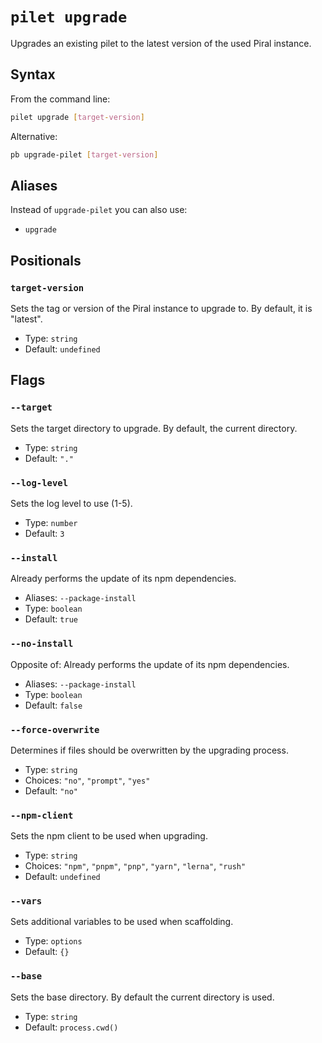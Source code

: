 # `pilet upgrade`

Upgrades an existing pilet to the latest version of the used Piral instance.

## Syntax

From the command line:

```sh
pilet upgrade [target-version]
```

Alternative:

```sh
pb upgrade-pilet [target-version]
```

## Aliases

Instead of `upgrade-pilet` you can also use:

- `upgrade`

## Positionals

### `target-version`

Sets the tag or version of the Piral instance to upgrade to. By default, it is "latest".


- Type: `string`
- Default: `undefined`

## Flags

### `--target`

Sets the target directory to upgrade. By default, the current directory.


- Type: `string`
- Default: `"."`

### `--log-level`

Sets the log level to use (1-5).


- Type: `number`
- Default: `3`

### `--install`

Already performs the update of its npm dependencies.

- Aliases: `--package-install`
- Type: `boolean`
- Default: `true`

### `--no-install`

Opposite of:
Already performs the update of its npm dependencies.

- Aliases: `--package-install`
- Type: `boolean`
- Default: `false`

### `--force-overwrite`

Determines if files should be overwritten by the upgrading process.


- Type: `string`
- Choices: `"no"`, `"prompt"`, `"yes"`
- Default: `"no"`

### `--npm-client`

Sets the npm client to be used when upgrading.


- Type: `string`
- Choices: `"npm"`, `"pnpm"`, `"pnp"`, `"yarn"`, `"lerna"`, `"rush"`
- Default: `undefined`

### `--vars`

Sets additional variables to be used when scaffolding.


- Type: `options`
- Default: `{}`

### `--base`

Sets the base directory. By default the current directory is used.


- Type: `string`
- Default: `process.cwd()`
